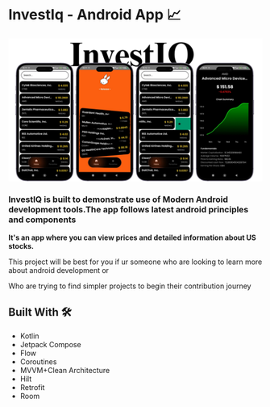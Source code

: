 # InvestIq - Android App 📈

![App Screenshot](https://github.com/shalenMathew/InvestIq-AndroidApp/blob/master/images/banner.png)

### InvestIQ is built to demonstrate use of Modern Android development tools.The app follows latest android principles and components

**It's an app where you can view prices and detailed information about US stocks.**

This project will be best for you if ur someone who are looking to learn more about android development or

Who are trying to find simpler projects to begin their contribution journey

## Built With 🛠
- Kotlin
- Jetpack Compose
- Flow
- Coroutines
- MVVM+Clean Architecture
- Hilt
- Retrofit
- Room
  
